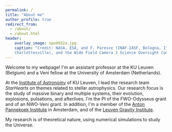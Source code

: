 ```yaml
---
permalink: /
title: "About me"
author_profile: true
redirect_from: 
  - /about/
  - /about.html
header:
    overlay_image: opo0932a.jpg
    caption: "Credit: NASA, ESA, and F. Paresce (INAF-IASF, Bologna, Italy), R. O'Connell (University of Virginia, 
    Charlottesville), and the Wide Field Camera 3 Science Oversight Committee"
---
```




Welcome to my webpage! I'm an assistant professor at the KU Leuven (Belgium) and a Veni fellow at the University of Amsterdam (Netherlands). 

At the [Institute of Astronomy](https://fys.kuleuven.be/ster) of KU Leuven, I lead the research team *StarHearts* on themes related to stellar astrophysics. 
Our research focus is the study of massive binary and multiple systems, their evolution, explosions, pulsations, and afterlives. I'm the PI of the FWO-Odysseus grant and of an NWO-Veni grant. 
In addition, I'm a member of the [Anton Pannekoek Institute](https://api.uva.nl/) in Amsterdam, and of the [Leuven Gravity Institute](https://www.kuleuven.be/lgi).

My research is of theoretical nature, using numerical simulations to study the Universe.



 
 